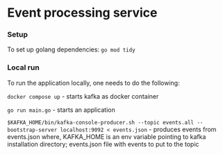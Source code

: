 # Event processing service

### Setup
To set up golang dependencies: 
`go mod tidy`

### Local run
To run the application locally, one needs to do the following:

`docker compose up` - starts kafka as docker container

`go run main.go` - starts an application

`$KAFKA_HOME/bin/kafka-console-producer.sh --topic events.all --bootstrap-server localhost:9092 < events.json` - produces events from events.json
where, KAFKA_HOME is an env variable pointing to kafka installation directory; events.json file with events to put to the topic


